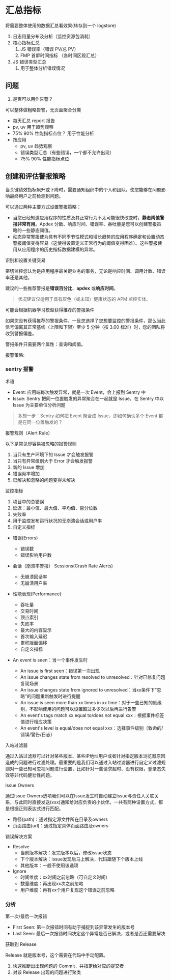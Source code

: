 # 汇总指标

将需要整体使用的数据汇总看效果(转存到一个 logstore)

1. 日志用量分布及分析（监控资源包消耗）
2. 核心指标汇总
   1. JS 错误率（错误 PV/总 PV）
   2. FMP 首屏时间指标 （各时间区段汇总）
3. JS 错误类型汇总
   1. 用于整体分析错误情况


## 问题

1. 是否可以用作告警？

可以整体做粗略告警，无页面聚合分类

- 每天汇总 report 报告
- pv, uv 用于趋势观察
- 75% 90% 性能指标点位？ 用于性能分析
- 按应用
  - pv, uv 趋势观察
  - 错误类型汇总（有些错误，一个都不允许出现）
  - 75% 90% 性能指标点位

## 创建和评估警报策略

当关键绩效指标飙升或下降时，需要通知组织中的个人和团队。使您能够在问题影响最终用户之前检测到问题。

可以通过两种主要方式设置警报策略：

- 当您已经知道应用程序的性质及其正常行为不太可能很快改变时，**静态阈值警报非常有用**。Apdex 分数、响应时间、错误率、吞吐量是您可以创建警报策略的一些静态阈值。
- 动态异常警报使为具有不同季节性模式和增长趋势的应用程序确定和设置动态警报阈值变得容易（这使得设置定义正常行为的阈值变得困难）。这些警报使用从应用程序的历史指标数据建模的异常。

识别和设置关键交易

密切监控您认为是应用程序最关键业务的事务，无论是响应时间、调用计数、错误率还是其他。

建议的一些推荐警报是**错误百分比**、**apdex** 或**响应时间**。


> 状况建议仅适用于具有灰色（或未知）健康状态的 APM 监控实体。

可能会根据机器学习模型获得推荐的警报条件

如果您没有获得推荐的警报条件，一旦您选择了您想要监控的警报条件，那么当此信号偏离其正常基线（上限和下限）至少 5 分钟（按 3.00 标准）时，您的团队将收到警报偏差。


警报条件只需要两个属性：查询和阈值。

报警策略:


### sentry 报警

术语

- Event: 应用端每次触发异常，就是一次 Event，会上报到 Sentry 中
- Issue: Sentry 把同一位置触发的异常聚合在一起就是 Issue，在 Sentry 中以 Issue 为主要单位分析问题

> 多想一步：Sentry 如何把 Event 聚合成 Issue，即如何确认多个 Event 都是在同一位置触发的？

报警规则（Alert Rule）

以下是常见却容易被忽略的报警规则

1. 当只有生产环境下的 Issue 才会触发报警
2. 当只有异常级别大于 Error 才会触发报警
3. 新的 Issue 增加
4. 错误频率增加
5. 已解决和忽略的问题变得未解决

监控指标

1. 项目中的总错误
2. 延迟：最小值、最大值、平均值、百分位数
3. 失败率
4. 用于监控发布运行状况的无崩溃会话或用户率
5. 自定义指标

- 错误(Errors)
  - 错误数
  - 错误影响用户数
- 会话（崩溃率警报） Sessions(Crash Rate Alerts)
  - 无崩溃回话率
  - 无崩溃用户率
- 性能表现(Performance)
  - 吞吐量
  - 交易时间
  - 顶点索引
  - 失败率
  - 最大的内容显示
  - 首次输入延迟
  - 累积版面偏移
  - 自定义指标

- An event is seen：当一个事件发生时
  - An issue is first seen：错误第一次出现
  - An issue changes state from resolved to unresolved：针对已修复问题复现场景
  - An issue changes state from ignored to unresolved：当xx条件下“忽略”的问题重新触发时进行提醒
  - An issue is seen more than xx times in xx time：对于一些已知的低级别，不影响使用的问题可以设置超过多少次以后再进行告警
  - An event's tags match xx equal to/does not equal xxx：根据事件标签值进行相应决策
  - An event's level is equal/does not equal xxx：选择事件级别（致命的/错误/警告/日志）

入站过滤器

通过入站过滤器可以针对某些版本、某些IP地址用户或者针对指定版本浏览器原因造成的问题进行过滤处理。最重要的是我们可以通过入站过滤器进行自定义过滤规则对一些已知可忽视问题进行设置，比如针对一些请求超时、没有权限，登录态失效等非代码健壮性问题。

Issue Owners

通过Issue Owners选项我们可以在Issue发生时自动建立Issue与责任人关联关系，与此同时直接发送(xxx)通知给对应负责的小伙伴。一共有两种设置方式，都是根据正则表达式进行匹配。

- 路径(path)：通过指定源文件所在目录及owners
- 页面路由(url)：通过指定具体页面路由及owners

错误解决方案

- Resolve
  - 当前版本解决：发完版本以后，修改issue状态
  - 下个版本解决：issue发现后马上解决，代码跟随下个版本上线
  - 其他版本：一般不使用该选项
- Ignore
  - 时间维度：xx时间之前忽略（可自定义时间）
  - 数量维度：再出现xx次之前忽略
  - 用户维度：再有xx个用户复现这个错误之前忽略


### 分析

第一次/最后一次报错

- First Seen: 第一次报错时间有助于捕捉到该异常发生的版本号
- Last Seen: 最后一次报错时间决定这个异常是否已解决，或者是否还需要解决

获取到 Release

Release 就是版本号，这个需要在代码中手动配置。

1. 快速推断出出现问题的 Commit，并指定给对应的提交者
2. 对该 Release 出现的问题进行聚类
